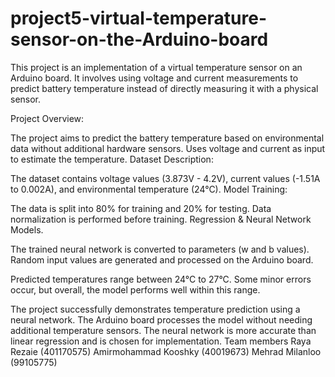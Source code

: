 # project5-virtual-temperature-sensor-on-the-Arduino-board
This project is an implementation of a virtual temperature sensor on an Arduino board. It involves using voltage and current measurements to predict battery temperature instead of directly measuring it with a physical sensor.

Project Overview:

The project aims to predict the battery temperature based on environmental data without additional hardware sensors.
Uses voltage and current as input to estimate the temperature.
Dataset Description:

The dataset contains voltage values (3.873V - 4.2V), current values (-1.51A to 0.002A), and environmental temperature (24°C).
Model Training:

The data is split into 80% for training and 20% for testing.
Data normalization is performed before training.
Regression & Neural Network Models.

The trained neural network is converted to parameters (w and b values).
Random input values are generated and processed on the Arduino board.

Predicted temperatures range between 24°C to 27°C.
Some minor errors occur, but overall, the model performs well within this range.

The project successfully demonstrates temperature prediction using a neural network.
The Arduino board processes the model without needing additional temperature sensors.
The neural network is more accurate than linear regression and is chosen for implementation.
Team members
Raya Rezaie (401170575)
Amirmohammad Kooshky (40019673)
Mehrad Milanloo (99105775)
